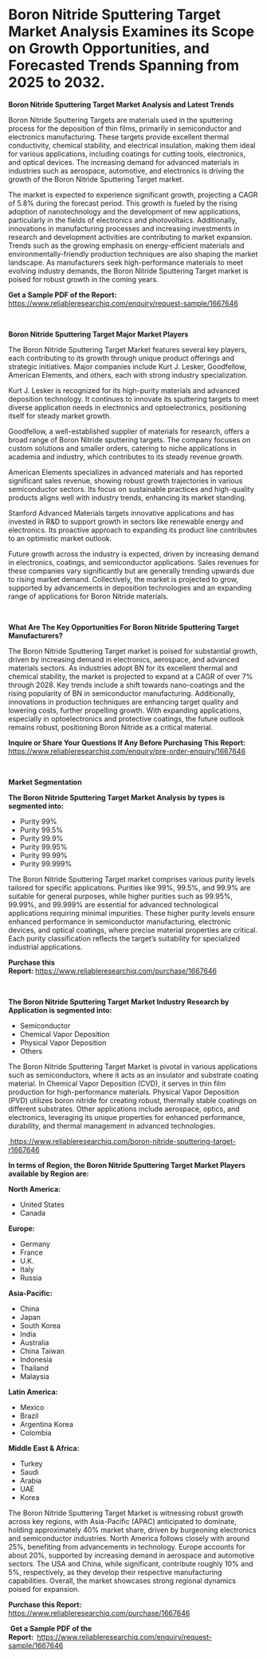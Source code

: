 <p><h1>Boron Nitride Sputtering Target Market Analysis Examines its Scope on Growth Opportunities, and Forecasted Trends Spanning from 2025 to 2032.</h1></p><p><strong>Boron Nitride Sputtering Target Market Analysis and Latest Trends</strong></p>
<p><p>Boron Nitride Sputtering Targets are materials used in the sputtering process for the deposition of thin films, primarily in semiconductor and electronics manufacturing. These targets provide excellent thermal conductivity, chemical stability, and electrical insulation, making them ideal for various applications, including coatings for cutting tools, electronics, and optical devices. The increasing demand for advanced materials in industries such as aerospace, automotive, and electronics is driving the growth of the Boron Nitride Sputtering Target market.</p><p>The market is expected to experience significant growth, projecting a CAGR of 5.8% during the forecast period. This growth is fueled by the rising adoption of nanotechnology and the development of new applications, particularly in the fields of electronics and photovoltaics. Additionally, innovations in manufacturing processes and increasing investments in research and development activities are contributing to market expansion. Trends such as the growing emphasis on energy-efficient materials and environmentally-friendly production techniques are also shaping the market landscape. As manufacturers seek high-performance materials to meet evolving industry demands, the Boron Nitride Sputtering Target market is poised for robust growth in the coming years.</p></p>
<p><strong>Get a Sample PDF of the Report:&nbsp;</strong> <a href="https://www.reliableresearchiq.com/enquiry/request-sample/1667646?utm_campaign=2301&utm_medium=2&utm_source=Github&utm_content=ia&utm_term=18042025&utm_id=boron-nitride-sputtering-target">https://www.reliableresearchiq.com/enquiry/request-sample/1667646</a></p>
<p>&nbsp;</p>
<p><strong>Boron Nitride Sputtering Target Major Market Players</strong></p>
<p><p>The Boron Nitride Sputtering Target Market features several key players, each contributing to its growth through unique product offerings and strategic initiatives. Major companies include Kurt J. Lesker, Goodfellow, American Elements, and others, each with strong industry specialization.</p><p>Kurt J. Lesker is recognized for its high-purity materials and advanced deposition technology. It continues to innovate its sputtering targets to meet diverse application needs in electronics and optoelectronics, positioning itself for steady market growth.</p><p>Goodfellow, a well-established supplier of materials for research, offers a broad range of Boron Nitride sputtering targets. The company focuses on custom solutions and smaller orders, catering to niche applications in academia and industry, which contributes to its steady revenue growth.</p><p>American Elements specializes in advanced materials and has reported significant sales revenue, showing robust growth trajectories in various semiconductor sectors. Its focus on sustainable practices and high-quality products aligns well with industry trends, enhancing its market standing.</p><p>Stanford Advanced Materials targets innovative applications and has invested in R&D to support growth in sectors like renewable energy and electronics. Its proactive approach to expanding its product line contributes to an optimistic market outlook.</p><p>Future growth across the industry is expected, driven by increasing demand in electronics, coatings, and semiconductor applications. Sales revenues for these companies vary significantly but are generally trending upwards due to rising market demand. Collectively, the market is projected to grow, supported by advancements in deposition technologies and an expanding range of applications for Boron Nitride materials.</p></p>
<p>&nbsp;</p>
<p><strong>What Are The Key Opportunities For Boron Nitride Sputtering Target Manufacturers?</strong></p>
<p><p>The Boron Nitride Sputtering Target market is poised for substantial growth, driven by increasing demand in electronics, aerospace, and advanced materials sectors. As industries adopt BN for its excellent thermal and chemical stability, the market is projected to expand at a CAGR of over 7% through 2028. Key trends include a shift towards nano-coatings and the rising popularity of BN in semiconductor manufacturing. Additionally, innovations in production techniques are enhancing target quality and lowering costs, further propelling growth. With expanding applications, especially in optoelectronics and protective coatings, the future outlook remains robust, positioning Boron Nitride as a critical material.</p></p>
<p><strong>Inquire or Share Your Questions If Any Before Purchasing This Report:</strong> <a href="https://www.reliableresearchiq.com/enquiry/pre-order-enquiry/1667646?utm_campaign=2301&utm_medium=2&utm_source=Github&utm_content=ia&utm_term=18042025&utm_id=boron-nitride-sputtering-target">https://www.reliableresearchiq.com/enquiry/pre-order-enquiry/1667646</a></p>
<p>&nbsp;</p>
<p><strong>Market Segmentation</strong></p>
<p><strong>The Boron Nitride Sputtering Target Market Analysis by types is segmented into:</strong></p>
<p><ul><li>Purity 99%</li><li>Purity 99.5%</li><li>Purity 99.9%</li><li>Purity 99.95%</li><li>Purity 99.99%</li><li>Purity 99.999%</li></ul></p>
<p><p>The Boron Nitride Sputtering Target market comprises various purity levels tailored for specific applications. Purities like 99%, 99.5%, and 99.9% are suitable for general purposes, while higher purities such as 99.95%, 99.99%, and 99.999% are essential for advanced technological applications requiring minimal impurities. These higher purity levels ensure enhanced performance in semiconductor manufacturing, electronic devices, and optical coatings, where precise material properties are critical. Each purity classification reflects the target’s suitability for specialized industrial applications.</p></p>
<p><strong>Purchase this Report:&nbsp;</strong><a href="https://www.reliableresearchiq.com/purchase/1667646?utm_campaign=2301&utm_medium=2&utm_source=Github&utm_content=ia&utm_term=18042025&utm_id=boron-nitride-sputtering-target">https://www.reliableresearchiq.com/purchase/1667646</a></p>
<p>&nbsp;</p>
<p><strong>The Boron Nitride Sputtering Target Market Industry Research by Application is segmented into:</strong></p>
<p><ul><li>Semiconductor</li><li>Chemical Vapor Deposition</li><li>Physical Vapor Deposition</li><li>Others</li></ul></p>
<p><p>The Boron Nitride Sputtering Target Market is pivotal in various applications such as semiconductors, where it acts as an insulator and substrate coating material. In Chemical Vapor Deposition (CVD), it serves in thin film production for high-performance materials. Physical Vapor Deposition (PVD) utilizes boron nitride for creating robust, thermally stable coatings on different substrates. Other applications include aerospace, optics, and electronics, leveraging its unique properties for enhanced performance, durability, and thermal management in advanced technologies.</p></p>
<p><a href="https://www.reliableresearchiq.com/boron-nitride-sputtering-target-r1667646?utm_campaign=2301&utm_medium=2&utm_source=Github&utm_content=ia&utm_term=18042025&utm_id=boron-nitride-sputtering-target">&nbsp;https://www.reliableresearchiq.com/boron-nitride-sputtering-target-r1667646</a></p>
<p><strong>In terms of Region, the Boron Nitride Sputtering Target Market Players available by Region are:</strong></p>
<p>
    <p> <strong> North America: </strong>
        <ul>
            <li>United States</li>
            <li>Canada</li>
        </ul>
        </p> 
    <p> <strong> Europe: </strong>
        <ul>
            <li>Germany</li>
            <li>France</li>
            <li>U.K.</li>
            <li>Italy</li>
            <li>Russia</li>
        </ul>
        </p> 
    <p> <strong> Asia-Pacific: </strong>
        <ul>
            <li>China</li>
            <li>Japan</li>
            <li>South Korea</li>
            <li>India</li>
            <li>Australia</li>
            <li>China Taiwan</li>
            <li>Indonesia</li>
            <li>Thailand</li>
            <li>Malaysia</li>
        </ul>
        </p> 
    <p> <strong> Latin America: </strong>
        <ul>
            <li>Mexico</li>
            <li>Brazil</li>
            <li>Argentina Korea</li>
            <li>Colombia</li>
        </ul>
        </p> 
    <p> <strong> Middle East & Africa: </strong>
        <ul>
            <li>Turkey</li>
            <li>Saudi</li>
            <li>Arabia</li>
            <li>UAE</li>
            <li>Korea</li>
        </ul>
    </p>
    </p>
<p><p>The Boron Nitride Sputtering Target Market is witnessing robust growth across key regions, with Asia-Pacific (APAC) anticipated to dominate, holding approximately 40% market share, driven by burgeoning electronics and semiconductor industries. North America follows closely with around 25%, benefiting from advancements in technology. Europe accounts for about 20%, supported by increasing demand in aerospace and automotive sectors. The USA and China, while significant, contribute roughly 10% and 5%, respectively, as they develop their respective manufacturing capabilities. Overall, the market showcases strong regional dynamics poised for expansion.</p></p>
<p><strong>Purchase this Report: </strong><a href="https://www.reliableresearchiq.com/purchase/1667646?utm_campaign=2301&utm_medium=2&utm_source=Github&utm_content=ia&utm_term=18042025&utm_id=boron-nitride-sputtering-target">https://www.reliableresearchiq.com/purchase/1667646</a></p>
<p>&nbsp;<strong>Get a Sample PDF of the Report:&nbsp;&nbsp;</strong><a href="https://www.reliableresearchiq.com/enquiry/request-sample/1667646?utm_campaign=2301&utm_medium=2&utm_source=Github&utm_content=ia&utm_term=18042025&utm_id=boron-nitride-sputtering-target">https://www.reliableresearchiq.com/enquiry/request-sample/1667646</a></p>
<p><strong></strong></p>
<p><p></p><p></p><p></p></p>